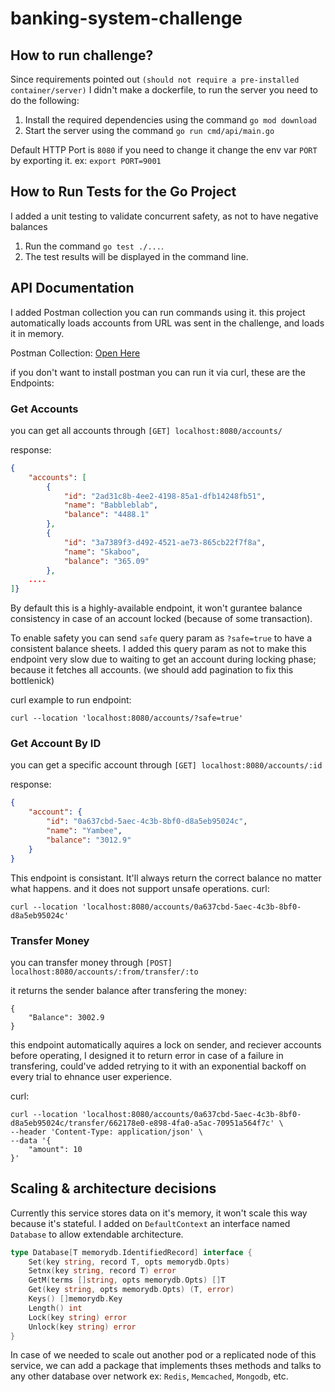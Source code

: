 # banking-system-challenge

## How to run challenge?

Since requirements pointed out `(should not require a pre-installed container/server)` I didn't make a dockerfile, to run the server you need to do the following:

1. Install the required dependencies using the command `go mod download`
2. Start the server using the command `go run cmd/api/main.go`

Default HTTP Port is `8080` if you need to change it change the env var `PORT` by exporting it. ex: `export PORT=9001`

## How to Run Tests for the Go Project

I added a unit testing to validate concurrent safety, as not to have negative balances

1. Run the command `go test ./...`.
2. The test results will be displayed in the command line.

## API Documentation

I added Postman collection you can run commands using it. this project automatically loads accounts from URL was sent in the challenge, and loads it in memory.

Postman Collection: [Open Here](https://api.postman.com/collections/21649836-2405c68d-a986-40ce-9aa6-8183f4fb05e5?access_key=PMAT-01HDHPZ5FAY87DRRC6V04SS81A)

if you don't want to install postman you can run it via curl, these are the Endpoints:

### Get Accounts

you can get all accounts through `[GET] localhost:8080/accounts/`

response:

```json
{
    "accounts": [
        {
            "id": "2ad31c8b-4ee2-4198-85a1-dfb14248fb51",
            "name": "Babbleblab",
            "balance": "4488.1"
        },
        {
            "id": "3a7389f3-d492-4521-ae73-865cb22f7f8a",
            "name": "Skaboo",
            "balance": "365.09"
        },
	....
]}
```

By default this is a highly-available endpoint, it won't gurantee balance consistency in case of an account locked (because of some transaction).

To enable safety you can send `safe` query param as `?safe=true` to have a consistent balance sheets. I added this query param as not to make this endpoint very slow due to waiting to get an account during locking phase; because it fetches all accounts. (we should add pagination to fix this bottlenick)

curl example to run endpoint:

```
curl --location 'localhost:8080/accounts/?safe=true'
```

### Get Account By ID

you can get a specific account through `[GET] localhost:8080/accounts/:id`

response:

```json
{
    "account": {
        "id": "0a637cbd-5aec-4c3b-8bf0-d8a5eb95024c",
        "name": "Yambee",
        "balance": "3012.9"
    }
}
```

This endpoint is consistant. It'll always return the correct balance no matter what happens. and it does not support unsafe operations.
curl:

```
curl --location 'localhost:8080/accounts/0a637cbd-5aec-4c3b-8bf0-d8a5eb95024c'
```

### Transfer Money

you can transfer money through `[POST] localhost:8080/accounts/:from/transfer/:to`

it returns the sender balance after transfering the money:

```
{
    "Balance": 3002.9
}
```

this endpoint automatically aquires a lock on sender, and reciever accounts before operating, I designed it to return error in case of a failure in transfering, could've added retrying to it with an exponential backoff on every trial to ehnance user experience.

curl:

```
curl --location 'localhost:8080/accounts/0a637cbd-5aec-4c3b-8bf0-d8a5eb95024c/transfer/662178e0-e898-4fa0-a5ac-70951a564f7c' \
--header 'Content-Type: application/json' \
--data '{
    "amount": 10
}'
```

## Scaling & architecture decisions

Currently this service stores data on it's memory, it won't scale this way because it's stateful. I added on `DefaultContext` an interface named `Database` to allow extendable architecture.

```go
type Database[T memorydb.IdentifiedRecord] interface {
	Set(key string, record T, opts memorydb.Opts)
	Setnx(key string, record T) error
	GetM(terms []string, opts memorydb.Opts) []T
	Get(key string, opts memorydb.Opts) (T, error)
	Keys() []memorydb.Key
	Length() int
	Lock(key string) error
	Unlock(key string) error
}
```

In case of we needed to scale out another pod or a replicated node of this service, we can add a package that implements thses methods and talks to any other database over network ex: `Redis`, `Memcached`, `Mongodb`, etc.
